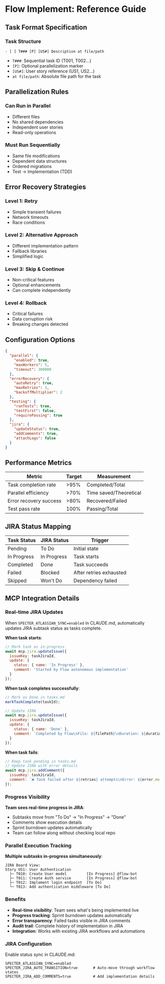 # Flow Implement: Reference Guide

## Task Format Specification

### Task Structure
```
- [ ] T### [P] [US#] Description at file/path
```

- `T###`: Sequential task ID (T001, T002...)
- `[P]`: Optional parallelization marker
- `[US#]`: User story reference (US1, US2...)
- `at file/path`: Absolute file path for the task

## Parallelization Rules

### Can Run in Parallel
- Different files
- No shared dependencies
- Independent user stories
- Read-only operations

### Must Run Sequentially
- Same file modifications
- Dependent data structures
- Ordered migrations
- Test → Implementation (TDD)

## Error Recovery Strategies

### Level 1: Retry
- Simple transient failures
- Network timeouts
- Race conditions

### Level 2: Alternative Approach
- Different implementation pattern
- Fallback libraries
- Simplified logic

### Level 3: Skip & Continue
- Non-critical features
- Optional enhancements
- Can complete independently

### Level 4: Rollback
- Critical failures
- Data corruption risk
- Breaking changes detected

## Configuration Options

```json
{
  "parallel": {
    "enabled": true,
    "maxWorkers": 5,
    "timeout": 300000
  },
  "errorRecovery": {
    "autoRetry": true,
    "maxRetries": 3,
    "backoffMultiplier": 2
  },
  "testing": {
    "runTests": true,
    "testFirst": false,
    "requirePassing": true
  },
  "jira": {
    "updateStatus": true,
    "addComments": true,
    "attachLogs": false
  }
}
```

## Performance Metrics

| Metric | Target | Measurement |
|--------|---------|------------|
| Task completion rate | >95% | Completed/Total |
| Parallel efficiency | >70% | Time saved/Theoretical |
| Error recovery success | >80% | Recovered/Failed |
| Test pass rate | 100% | Passing/Total |

## JIRA Status Mapping

| Task Status | JIRA Status | Trigger |
|-------------|-------------|---------|
| Pending | To Do | Initial state |
| In Progress | In Progress | Task starts |
| Completed | Done | Task succeeds |
| Failed | Blocked | After retries exhausted |
| Skipped | Won't Do | Dependency failed |

## MCP Integration Details

### Real-time JIRA Updates

When `SPECTER_ATLASSIAN_SYNC=enabled` in CLAUDE.md, automatically updates JIRA subtask status as tasks complete.

**When task starts**:
```javascript
// Mark task as in-progress
await mcp.jira.updateIssue({
  issueKey: taskJiraId,
  update: {
    status: { name: 'In Progress' },
    comment: 'Started by Flow autonomous implementation'
  }
});
```

**When task completes successfully**:
```javascript
// Mark as Done in tasks.md
markTaskComplete(taskId);

// Update JIRA
await mcp.jira.updateIssue({
  issueKey: taskJiraId,
  update: {
    status: { name: 'Done' },
    comment: `Completed by Flow\nFile: ${filePath}\nDuration: ${duration}ms`
  }
});
```

**When task fails**:
```javascript
// Keep task pending in tasks.md
// Update JIRA with error details
await mcp.jira.addComment({
  issueKey: taskJiraId,
  comment: `❌ Task failed after ${retries} attempts\nError: ${error.message}\nRetrying...`
});
```

### Progress Visibility

**Team sees real-time progress in JIRA**:
- Subtasks move from "To Do" → "In Progress" → "Done"
- Comments show execution details
- Sprint burndown updates automatically
- Team can follow along without checking local repo

### Parallel Execution Tracking

**Multiple subtasks in-progress simultaneously**:
```
JIRA Board View:
Story US1: User Authentication
  ├─ T010: Create User model         [In Progress] @flow-bot
  ├─ T011: Create Auth service       [In Progress] @flow-bot
  ├─ T012: Implement login endpoint  [To Do]
  └─ T013: Add authentication middleware [To Do]
```

### Benefits

- **Real-time visibility**: Team sees what's being implemented live
- **Progress tracking**: Sprint burndown updates automatically
- **Error transparency**: Failed tasks visible in JIRA comments
- **Audit trail**: Complete history of implementation in JIRA
- **Integration**: Works with existing JIRA workflows and automations

### JIRA Configuration

Enable status sync in CLAUDE.md:
```
SPECTER_ATLASSIAN_SYNC=enabled
SPECTER_JIRA_AUTO_TRANSITION=true       # Auto-move through workflow states
SPECTER_JIRA_ADD_COMMENTS=true          # Add implementation details
```